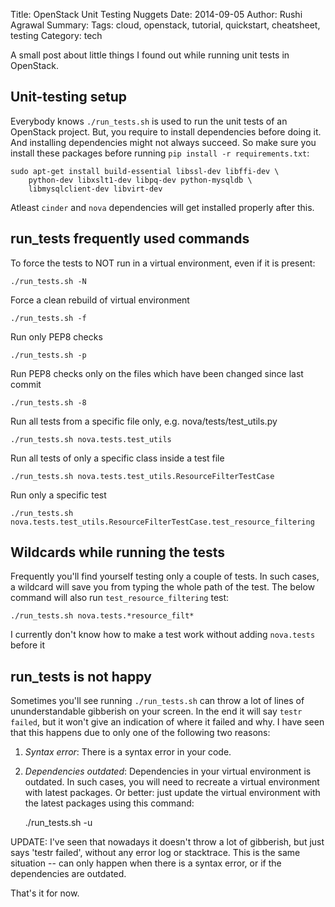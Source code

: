 Title: OpenStack Unit Testing Nuggets
Date: 2014-09-05
Author: Rushi Agrawal
Summary: 
Tags: cloud, openstack, tutorial, quickstart, cheatsheet, testing
Category: tech

A small post about little things I found out while running unit tests in
OpenStack.


## Unit-testing setup

Everybody knows `./run_tests.sh` is used to run the unit tests of an OpenStack
project. But, you require to install dependencies before doing it. And
installing dependencies might not always succeed. So make sure you install
these packages before running `pip install -r requirements.txt`:

    sudo apt-get install build-essential libssl-dev libffi-dev \
        python-dev libxslt1-dev libpq-dev python-mysqldb \
        libmysqlclient-dev libvirt-dev

Atleast `cinder` and `nova` dependencies will get installed properly after
this.

## run_tests frequently used commands

To force the tests to NOT run in a virtual environment, even if it is present:

    ./run_tests.sh -N

Force a clean rebuild of virtual environment

    ./run_tests.sh -f

Run only PEP8 checks

    ./run_tests.sh -p

Run PEP8 checks only on the files which have been changed since last commit

    ./run_tests.sh -8

Run all tests from a specific file only, e.g. nova/tests/test_utils.py

    ./run_tests.sh nova.tests.test_utils

Run all tests of only a specific class inside a test file

    ./run_tests.sh nova.tests.test_utils.ResourceFilterTestCase

Run only a specific test

    ./run_tests.sh nova.tests.test_utils.ResourceFilterTestCase.test_resource_filtering


## Wildcards while running the tests

Frequently you'll find yourself testing only a couple of tests. In such cases,
a wildcard will save you from typing the whole path of the test. The below
command will also run `test_resource_filtering` test:

    ./run_tests.sh nova.tests.*resource_filt*

I currently don't know how to make a test work without adding `nova.tests`
before it

## run_tests is not happy
Sometimes you'll see running `./run_tests.sh` can throw a lot of lines of
ununderstandable gibberish on your screen. In the end it will say `testr
failed`, but it won't give an indication of where it failed and why. I have
seen that this happens due to only one of the following two reasons:

1. *Syntax error*: There is a syntax error in your code.

2. *Dependencies outdated*: Dependencies in your virtual environment is
outdated. In such cases, you will need to recreate a virtual environment with
latest packages. Or better: just update the virtual environment with the latest
packages using this command:

    ./run_tests.sh -u

UPDATE: I've seen that nowadays it doesn't throw a lot of gibberish, but just
says 'testr failed', without any error log or stacktrace. This is the same
situation -- can only happen when there is a syntax error, or if the
dependencies are outdated.

That's it for now.
